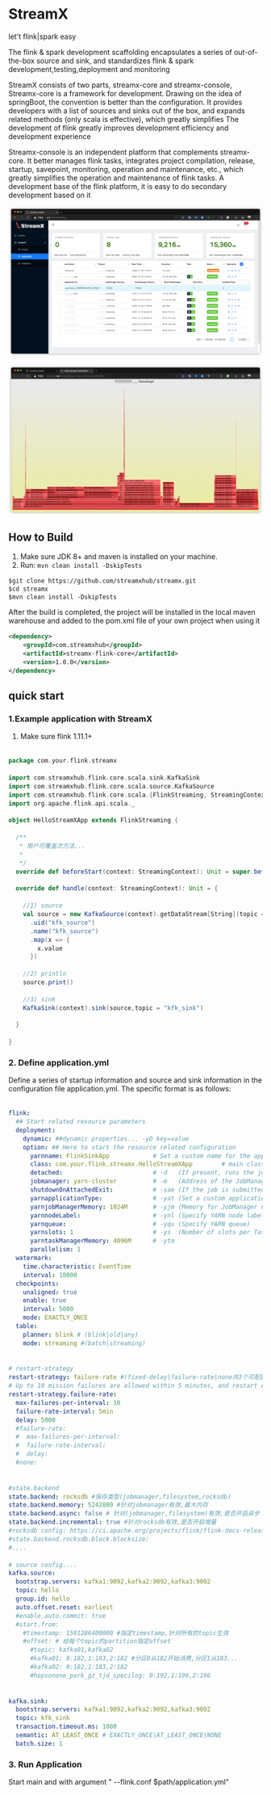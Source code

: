 # StreamX
let't flink|spark easy

The flink & spark development scaffolding encapsulates a series of out-of-the-box source and sink, and standardizes flink & spark development,testing,deployment and monitoring

StreamX consists of two parts, streamx-core and streamx-console,
Streamx-core is a framework for development. Drawing on the idea of springBoot, the convention is better than the configuration. It provides developers with a list of sources and sinks out of the box, and expands related methods (only scala is effective), which greatly simplifies The development of flink greatly improves development efficiency and development experience

Streamx-console is an independent platform that complements streamx-core. It better manages flink tasks, integrates project compilation, release, startup, savepoint, monitoring, operation and maintenance, etc., which greatly simplifies the operation and maintenance of flink tasks. A development base of the flink platform, it is easy to do secondary development based on it

![console dashboard](https://raw.githubusercontent.com/wolfboys/mycdn/master/img/console-dashboard.jpg)

![job flameGraph](https://raw.githubusercontent.com/wolfboys/mycdn/master/img/job-flameGraph.png)


## How to Build

1. Make sure JDK 8+ and maven is installed on your machine.
2. Run: `mvn clean install -DskipTests`

```shell
$git clone https://github.com/streamxhub/streamx.git
$cd streamx
$mvn clean install -DskipTests
```

After the build is completed, the project will be installed in the local maven warehouse and added to the pom.xml file of your own project when using it

```xml
<dependency>
    <groupId>com.streamxhub</groupId>
    <artifactId>streamx-flink-core</artifactId>
    <version>1.0.0</version>
</dependency>
```

## quick start

### 1.Example application with StreamX

1. Make sure flink 1.11.1+

```scala

package com.your.flink.streamx

import com.streamxhub.flink.core.scala.sink.KafkaSink
import com.streamxhub.flink.core.scala.source.KafkaSource
import com.streamxhub.flink.core.scala.{FlinkStreaming, StreamingContext}
import org.apache.flink.api.scala._

object HelloStreamXApp extends FlinkStreaming {

  /**
   * 用户可覆盖次方法...
   *
   */
  override def beforeStart(context: StreamingContext): Unit = super.beforeStart(context)

  override def handle(context: StreamingContext): Unit = {

    //1) source
    val source = new KafkaSource(context).getDataStream[String](topic = "hello")
      .uid("kfk_source")
      .name("kfk_source")
      .map(x => {
        x.value
      })

    //2) println
    source.print()

    //3) sink
    KafkaSink(context).sink(source,topic = "kfk_sink")

  }

}

```

### 2. Define application.yml
Define a series of startup information and source and sink information in the configuration file application.yml. The specific format is as follows:
```yaml

flink:
  ## Start related resource parameters
  deployment: 
    dynamic: ##dynamic properties... -yD key=value
    option: ## Here to start the resource related configuration
      yarnname: FlinkSinkApp            # Set a custom name for the application on YARN
      class: com.your.flink.streamx.HelloStreamXApp        # main class
      detached:                         # -d   (If present, runs the job in detached mode)
      jobmanager: yarn-cluster          # -m   (Address of the JobManager (master) to which to connect. Use this flag to connect to a different JobManager than the one specified in the configuration.)
      shutdownOnAttachedExit:           # -sae (If the job is submitted in attached mode, perform a best-effort cluster shutdown when the CLI is terminated abruptly, e.g., in response to a user interrupt, such as typing Ctrl + C.)
      yarnapplicationType:              # -yat (Set a custom application type for the application on YARN)
      yarnjobManagerMemory: 1024M       # -yjm (Memory for JobManager Container with optional unit (default: MB))
      yarnnodeLabel:                    # -ynl (Specify YARN node label for the YARN application)
      yarnqueue:                        # -yqu (Specify YARN queue)
      yarnslots: 1                      # -ys  (Number of slots per TaskManager)
      yarntaskManagerMemory: 4096M      # -ytm
      parallelism: 1
  watermark:
    time.characteristic: EventTime
    interval: 10000
  checkpoints:
    unaligned: true
    enable: true
    interval: 5000
    mode: EXACTLY_ONCE
  table:
    planner: blink # (blink|old|any)
    mode: streaming #(batch|streaming)


# restart-strategy
restart-strategy: failure-rate #(fixed-delay|failure-rate|none共3个可配置的策略)
# Up to 10 mission failures are allowed within 5 minutes, and restart every 5 seconds after each failure. If the failure rate exceeds this failure rate, the program will exit
restart-strategy.failure-rate:
  max-failures-per-interval: 10
  failure-rate-interval: 5min
  delay: 5000
  #failure-rate:
  #  max-failures-per-interval:
  #  failure-rate-interval:
  #  delay:
  #none:


#state.backend
state.backend: rocksdb #保存类型(jobmanager,filesystem,rocksdb)
state.backend.memory: 5242880 #针对jobmanager有效,最大内存
state.backend.async: false # 针对(jobmanager,filesystem)有效,是否开启异步
state.backend.incremental: true #针对rocksdb有效,是否开启增量
#rocksdb config: https://ci.apache.org/projects/flink/flink-docs-release-1.9/ops/config.html#rocksdb-configurable-options
#state.backend.rocksdb.block.blocksize:
#....

# source config....
kafka.source:
  bootstrap.servers: kafka1:9092,kafka2:9092,kafka3:9092
  topic: hello
  group.id: hello
  auto.offset.reset: earliest
  #enable.auto.commit: true
  #start.from:
    #timestamp: 1591286400000 #指定timestamp,针对所有的topic生效
    #offset: # 给每个topic的partition指定offset
      #topic: kafka01,kafka02
      #kafka01: 0:182,1:183,2:182 #分区0从182开始消费,分区1从183...
      #kafka02: 0:182,1:183,2:182
      #hopsonone_park_gz_tjd_specilog: 0:192,1:196,2:196


kafka.sink:
  bootstrap.servers: kafka1:9092,kafka2:9092,kafka3:9092
  topic: kfk_sink
  transaction.timeout.ms: 1000
  semantic: AT_LEAST_ONCE # EXACTLY_ONCE|AT_LEAST_ONCE|NONE
  batch.size: 1

```

### 3. Run Application
Start main and with argument " --flink.conf $path/application.yml"
